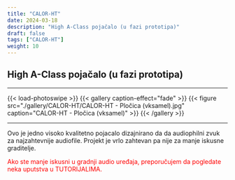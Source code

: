 ```yaml
---
title: "CALOR-HT"
date: 2024-03-18
description: "High A-Class pojačalo (u fazi prototipa)"
draft: false
tags: ["CALOR-HT"]
weight: 10
---
```

## High A-Class pojačalo (u fazi prototipa)

<hr>
{{< load-photoswipe >}}
{{< gallery caption-effect="fade" >}}
  {{< figure src="./gallery/CALOR-HT/CALOR-HT - Pločica (vksamel).jpg" caption="CALOR-HT - Pločica (vksamel)" >}}
{{< /gallery >}}
<hr>

Ovo je jedno visoko kvalitetno pojacalo dizajnirano da da audiophilni zvuk za najzahtevnije audiofile. Projekt je vrlo zahtevan pa nije za manje iskusne graditelje.

<p style="color: red;" class="text-center">Ako ste manje iskusni u gradnji audio uređaja, preporučujem da pogledate neka uputstva u TUTORIJALIMA.</p>

